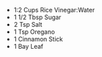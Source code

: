 - 1:2 Cups Rice Vinegar:Water
- 1 1/2 Tbsp Sugar
- 2 Tsp Salt
- 1 Tsp Oregano
- 1 Cinnamon Stick
- 1 Bay Leaf
